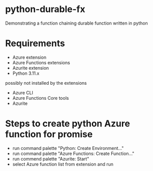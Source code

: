 # python-durable-fx
Demonstrating a function chaining durable function written in python

# Requirements
- Azure extension
- Azure Functions extensions
- Azurite extension
- Python 3.11.x


possibly not installed by the extensions
- Azure CLI
- Azure Functions Core tools
- Azurite


# Steps to create python Azure function for promise
- run command palette "Python: Create Environment..."
- run command palette "Azure Functions: Create Function..."
- run commend palette "Azurite: Start"
- select Azure function list from extension and run